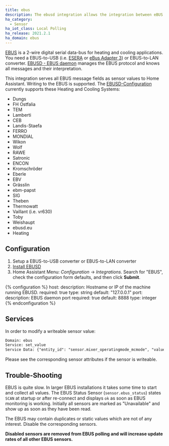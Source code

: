 ```yaml
---
title: ebus
description: The ebusd integration allows the integration between eBUS heating system and Home Assistant.
ha_category:
  - Sensor
ha_iot_class: Local Polling
ha_release: 2021.2.1
ha_domain: ebus
---
```


[EBUS](https://en.wikipedia.org/wiki/EBUS_(serial_buses)) is a 2-wire digital serial data-bus for heating and cooling applications.
You need a EBUS-to-USB (i.e. [ESERA](https://www.esera.de/produkte/ebus/135/1-wire-hub-platine?c=20) or [eBus Adapter 3](https://adapter.ebusd.eu/)) or EBUS-to-LAN converter.
[EBUSD - EBUS daemon](https://github.com/john30/ebusd) manages the EBUS protocol and knows all messages and their interpretation.

This integration serves all EBUS message fields as sensor values to Home Assistant. Writing to the EBUS is supported.
The [EBUSD-Configuration](https://github.com/john30/ebusd-configuration) currently supports these Heating and Cooling Systems:

  * Dungs
  * FH Ostfalia
  * TEM
  * Lamberti
  * CEB
  * Landis-Staefa
  * FERRO
  * MONDIAL
  * Wikon
  * Wolf
  * RAWE
  * Satronic
  * ENCON
  * Kromschröder
  * Eberle
  * EBV
  * Grässlin
  * ebm-papst
  * SIG
  * Theben
  * Thermowatt
  * Vaillant (i.e. vr630)
  * Toby
  * Weishaupt
  * ebusd.eu
  * Heating


## Configuration

1. Setup a EBUS-to-USB converter or EBUS-to-LAN converter
2. [Install EBUSD](https://github.com/john30/ebusd/wiki#installation)
3. Home Assistant Menu: *Configuration* -> *Integrations*. Search for "EBUS", check the configuration form defaults, and then click **Submit**.

{% configuration %}
host:
  description: Hostname or IP of the machine running EBUSD.
  required: true
  type: string
  default: "127.0.0.1"
port:
  description: EBUS daemon port
  required: true
  default: 8888
  type: integer
{% endconfiguration %}

## Services

In order to modify a writeable sensor value:

```txt
Domain: ebus
Service: set_value
Service Data: {"entity_id": "sensor.mixer_operatingmode_mcmode", "value": "auto"}
```

Please see the corresponding sensor attributes if the sensor is writeable.

## Trouble-Shooting

EBUS is quite slow. In larger EBUS installations it takes some time to start and collect all values.
The EBUS Status Sensor (`sensor.ebus_status`) states `SCAN` at startup or after re-connect and displays `ok` as soon as EBUS monitoring is working.
Initially all sensors are marked as "Unavailable" and show up as soon as they have been read.

The EBUS may contain duplicates or static values which are not of any interest.
Disable the corresponding sensors.

**Disabled sensors are removed from EBUS polling and will increase update rates of all other EBUS sensors.**

